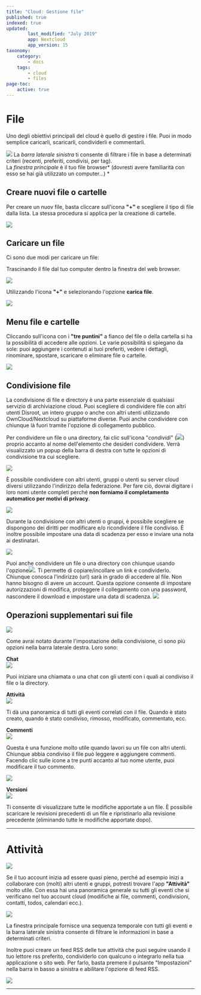 ```yaml
---
title: "Cloud: Gestione file"
published: true
indexed: true
updated:
        last_modified: "July 2019"
        app: Nextcloud
        app_version: 15
taxonomy:
    category:
        - docs
    tags:
        - cloud
        - files
page-toc:
    active: true
---
```


# File

Uno degli obiettivi principali del cloud è quello di gestire i file. Puoi in modo semplice caricarli, scaricarli, condividerli e commentarli.

![](en/main.png)
La *barra laterale sinistra* ti consente di filtrare i file in base a determinati criteri (recenti, preferiti, condivisi, per tag). <br> La *finestra principale* è il tuo file browser* (dovresti avere familiarità con esso se hai già utilizzato un computer...) *

## Creare nuovi file o cartelle
Per creare un nuov file, basta cliccare sull'icona **"+"** e scegliere il tipo di file dalla lista. La stessa procedura si applica per la creazione di cartelle.

![](en/file_creation.gif)

## Caricare un file
Ci sono due modi per caricare un file:

Trascinando il file dal tuo computer dentro la finestra del web browser.

![](en/dragging_files.gif)

Utilizzando l'icona **"+"** e selezionando l'opzione **carica file**.

![](en/uploading_files.gif)

## Menu file e cartelle
Cliccando sull'icona con i **"tre puntini"** a fianco del file o della cartella si ha la possibilità di accedere alle opzioni. Le varie possibilità si spiegano da sole: puoi aggiungere i contenuti ai tuoi preferiti, vedere i dettagli, rinominare, spostare, scaricare o eliminare file o cartelle.

![](en/file_menu.png)


## Condivisione file

La condivisione di file e directory è una parte essenziale di qualsiasi servizio di archiviazione cloud. Puoi scegliere di condividere file con altri utenti Disroot, un intero gruppo o anche con altri utenti utilizzando OwnCloud/Nextcloud su piattaforme diverse. Puoi anche condividere con chiunque là fuori tramite l'opzione di collegamento pubblico.

Per condividere un file o una directory, fai clic sull'icona "*condividi*" (![](En/share_icon.png)) proprio accanto al nome dell'elemento che desideri condividere. Verrà visualizzato un popup della barra di destra con tutte le opzioni di condivisione tra cui scegliere.

![](en/file_sharing_menu.png)

È possibile condividere con altri utenti, gruppi o utenti su server cloud diversi utilizzando l'indirizzo della federazione. Per fare ciò, dovrai digitare i loro nomi utente completi perché **non forniamo il completamento automatico per motivi di privacy**. <br>

![](en/sharing_options.png)

Durante la condivisione con altri utenti o gruppi, è possibile scegliere se dispongono dei diritti per modificare e/o ricondividere il file condiviso. È inoltre possibile impostare una data di scadenza per esso e inviare una nota ai destinatari.

![](en/edit_options.png)

Puoi anche condividere un file o una directory con chiunque usando l'opzione![](En/sharing_icon.png). Ti permette di copiare/incollare un link e condividerlo. Chiunque conosca l'indirizzo (url) sarà in grado di accedere al file. Non hanno bisogno di avere un account. Questa opzione consente di impostare autorizzazioni di modifica, proteggere il collegamento con una password, nascondere il download e impostare una data di scadenza.
![](en/share_link_options.png)

## Operazioni supplementari sui file

![](en/other_ops.png)

Come avrai notato durante l'impostazione della condivisione, ci sono più opzioni nella barra laterale destra.
Loro sono:

**Chat**<br>![](en/chat_opt.png)

Puoi iniziare una chiamata o una chat con gli utenti con i quali ai condiviso il file o la directory.

**Attività**<br>![](en/activity_opt.png)

Ti dà una panoramica di tutti gli eventi correlati con il file. Quando è stato creato, quando è stato condiviso, rimosso, modificato, commentato, ecc.

**Commenti**<br>![](en/comment_01.png)

Questa è una funzione molto utile quando lavori su un file con altri utenti. Chiunque abbia condiviso il file può leggere e aggiungere commenti. Facendo clic sulle icone a tre punti accanto al tuo nome utente, puoi modificare il tuo commento.

![](en/comment_edit.png)

**Versioni**<br>![](en/versions_opt.png)

Ti consente di visualizzare tutte le modifiche apportate a un file. È possibile scaricare le revisioni precedenti di un file e ripristinarlo alla revisione precedente (eliminando tutte le modifiche apportate dopo).

----------

# Attività

![](en/main_activities_icon.png)

Se il tuo account inizia ad essere quasi pieno, perché ad esempio inizi a collaborare con (molti) altri utenti e gruppi, potresti trovare l'app **"Attività"** molto utile. Con essa hai una panoramica generale su tutti gli eventi che si verificano nel tuo account cloud (modifiche ai file, commenti, condivisioni, contatti, todos, calendari ecc.).

![](en/activity_app.png)

La finestra principale fornisce una sequenza temporale con tutti gli eventi e la barra laterale sinistra consente di filtrare le informazioni in base a determinati criteri.

Inoltre puoi creare un feed RSS delle tue attività che puoi seguire usando il tuo lettore rss preferito, condividerlo con qualcuno o integrarlo nella tua applicazione o sito web. Per farlo, basta premere il pulsante "Impostazioni" nella barra in basso a sinistra e abilitare l'opzione di feed RSS.

![](en/activity_rss.png)

----------
